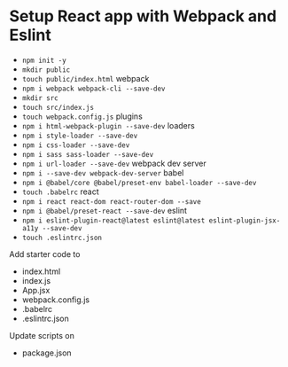 # Setup React app with Webpack and Eslint
- `npm init -y`
- `mkdir public`
- `touch public/index.html`
webpack
- `npm i webpack webpack-cli --save-dev`
- `mkdir src`
- `touch src/index.js`
- `touch webpack.config.js`
plugins
- `npm i html-webpack-plugin --save-dev`
loaders
- `npm i style-loader --save-dev`
- `npm i css-loader --save-dev`
- `npm i sass sass-loader --save-dev`
- `npm i url-loader --save-dev`
webpack dev server
- `npm i --save-dev webpack-dev-server`
babel
- `npm i @babel/core @babel/preset-env babel-loader --save-dev`
- `touch .babelrc`
react
- `npm i react react-dom react-router-dom --save`
- `npm i @babel/preset-react --save-dev`
eslint
- `npm i eslint-plugin-react@latest eslint@latest eslint-plugin-jsx-a11y --save-dev`
- `touch .eslintrc.json`

Add starter code to
- index.html
- index.js
- App.jsx
- webpack.config.js
- .babelrc
- .eslintrc.json

Update scripts on
- package.json